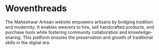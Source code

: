 # Woventhreads
The Maheshwar Artisan website empowers artisans by bridging tradition and modernity. It enables weavers to hire, sell handcrafted products, and purchase tools while fostering community collaboration and knowledge-sharing. This platform ensures the preservation and growth of traditional skills in the digital era.
